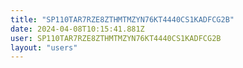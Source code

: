 ```yaml
---
title: "SP110TAR7RZE8ZTHMTMZYN76KT4440CS1KADFCG2B"
date: 2024-04-08T10:15:41.881Z
user: SP110TAR7RZE8ZTHMTMZYN76KT4440CS1KADFCG2B
layout: "users"
---
```

    